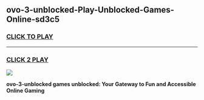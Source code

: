
## ovo-3-unblocked-Play-Unblocked-Games-Online-sd3c5
<h3>
<a href="https://premium76.site?title=ovo-3-unblocked&ref=25A">CLICK TO PLAY</a></h3>
<hr>

<h3>
<a href="https://premium76.site?title=ovo-3-unblocked&ref=25A">CLICK 2 PLAY</a>
  
</h3>

<a href="https://premium76.site?title=ovo-3-unblocked&ref=25A"><img src="https://clearcache.store/games.png"></a>


**ovo-3-unblocked games unblocked: Your Gateway to Fun and Accessible Online Gaming**
